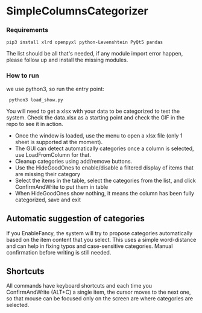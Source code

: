 # SimpleColumnsCategorizer

### Requirements

```pip3 install xlrd openpyxl python-Levenshtein PyQt5 pandas```

The list should be all that's needed, if any module import error happen, please follow up and install the missing modules.

### How to run

we use python3, so run the entry point:

``` python3 load_show.py```

You will need to get a xlsx with your data to be categorized to test the system.
Check the data.xlsx as a starting point and check the GIF in the repo to see it in action.

- Once the window is loaded, use the menu to open a xlsx file (only 1 sheet is supported at the moment).
- The GUI can detect automatically categories once a column is selected, use LoadFromColumn for that.
- Cleanup categories using add/remove buttons.
- Use the HideGoodOnes to enable/disable a filtered display of items that are missing their category
- Select the items in the table, select the categories from the list, and click ConfirmAndWrite to put them in table
- When HideGoodOnes show nothing, it means the column has been fully categorized, save and exit


## Automatic suggestion of categories

If you EnableFancy, the system will try to propose categories automatically based on the item content that you select. This uses a simple word-distance and can help in fixing typos and case-sensitive categories.
Manual confirmation before writing is still needed.

## Shortcuts
All commands have keyboard shortcuts and each time you ConfirmAndWrite (ALT+C) a single item, the cursor moves to the next one, so that mouse can be focused only on the screen are where categories are selected.

